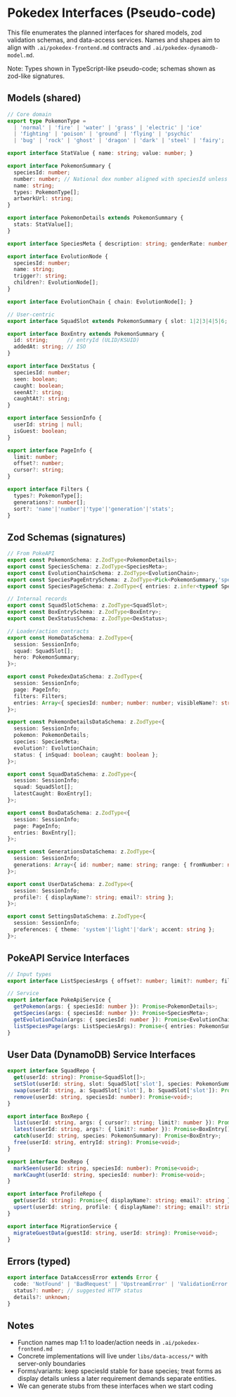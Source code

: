 # Pokedex Interfaces (Pseudo-code)

This file enumerates the planned interfaces for shared models, zod validation schemas, and data-access services. Names and shapes aim to align with `.ai/pokedex-frontend.md` contracts and `.ai/pokedex-dynamodb-model.md`.

Note: Types shown in TypeScript-like pseudo-code; schemas shown as zod-like signatures.

## Models (shared)

```ts
// Core domain
export type PokemonType =
  | 'normal' | 'fire' | 'water' | 'grass' | 'electric' | 'ice'
  | 'fighting' | 'poison' | 'ground' | 'flying' | 'psychic'
  | 'bug' | 'rock' | 'ghost' | 'dragon' | 'dark' | 'steel' | 'fairy';

export interface StatValue { name: string; value: number; }

export interface PokemonSummary {
  speciesId: number;
  number: number; // National dex number aligned with speciesId unless a specific mapping is required
  name: string;
  types: PokemonType[];
  artworkUrl: string;
}

export interface PokemonDetails extends PokemonSummary {
  stats: StatValue[];
}

export interface SpeciesMeta { description: string; genderRate: number; }

export interface EvolutionNode {
  speciesId: number;
  name: string;
  trigger?: string;
  children?: EvolutionNode[];
}

export interface EvolutionChain { chain: EvolutionNode[]; }

// User-centric
export interface SquadSlot extends PokemonSummary { slot: 1|2|3|4|5|6; }

export interface BoxEntry extends PokemonSummary {
  id: string;      // entryId (ULID/KSUID)
  addedAt: string; // ISO
}

export interface DexStatus {
  speciesId: number;
  seen: boolean;
  caught: boolean;
  seenAt?: string;
  caughtAt?: string;
}

export interface SessionInfo {
  userId: string | null;
  isGuest: boolean;
}

export interface PageInfo {
  limit: number;
  offset?: number;
  cursor?: string;
}

export interface Filters {
  types?: PokemonType[];
  generations?: number[];
  sort?: 'name'|'number'|'type'|'generation'|'stats';
}
```

## Zod Schemas (signatures)

```ts
// From PokeAPI
export const PokemonSchema: z.ZodType<PokemonDetails>;
export const SpeciesSchema: z.ZodType<SpeciesMeta>;
export const EvolutionChainSchema: z.ZodType<EvolutionChain>;
export const SpeciesPageEntrySchema: z.ZodType<Pick<PokemonSummary,'speciesId'|'number'|'name'|'types'>>;
export const SpeciesPageSchema: z.ZodType<{ entries: z.infer<typeof SpeciesPageEntrySchema>[], page: PageInfo }>; 

// Internal records
export const SquadSlotSchema: z.ZodType<SquadSlot>;
export const BoxEntrySchema: z.ZodType<BoxEntry>;
export const DexStatusSchema: z.ZodType<DexStatus>;

// Loader/action contracts
export const HomeDataSchema: z.ZodType<{
  session: SessionInfo;
  squad: SquadSlot[];
  hero: PokemonSummary;
}>;

export const PokedexDataSchema: z.ZodType<{
  session: SessionInfo;
  page: PageInfo;
  filters: Filters;
  entries: Array<{ speciesId: number; number: number; visibleName?: string; visibleTypes?: PokemonType[]; silhouette: boolean; }>
}>;

export const PokemonDetailsDataSchema: z.ZodType<{
  session: SessionInfo;
  pokemon: PokemonDetails;
  species: SpeciesMeta;
  evolution?: EvolutionChain;
  status: { inSquad: boolean; caught: boolean };
}>;

export const SquadDataSchema: z.ZodType<{
  session: SessionInfo;
  squad: SquadSlot[];
  latestCaught: BoxEntry[];
}>;

export const BoxDataSchema: z.ZodType<{
  session: SessionInfo;
  page: PageInfo;
  entries: BoxEntry[];
}>;

export const GenerationsDataSchema: z.ZodType<{
  session: SessionInfo;
  generations: Array<{ id: number; name: string; range: { fromNumber: number; toNumber: number } }>;
}>;

export const UserDataSchema: z.ZodType<{
  session: SessionInfo;
  profile?: { displayName?: string; email?: string };
}>;

export const SettingsDataSchema: z.ZodType<{
  session: SessionInfo;
  preferences: { theme: 'system'|'light'|'dark'; accent: string };
}>;
```

## PokeAPI Service Interfaces

```ts
// Input types
export interface ListSpeciesArgs { offset?: number; limit?: number; filters?: Filters; }

// Service
export interface PokeApiService {
  getPokemon(args: { speciesId: number }): Promise<PokemonDetails>;
  getSpecies(args: { speciesId: number }): Promise<SpeciesMeta>;
  getEvolutionChain(args: { speciesId: number }): Promise<EvolutionChain>;
  listSpeciesPage(args: ListSpeciesArgs): Promise<{ entries: PokemonSummary[]; page: PageInfo }>;
}
```

## User Data (DynamoDB) Service Interfaces

```ts
export interface SquadRepo {
  get(userId: string): Promise<SquadSlot[]>;
  setSlot(userId: string, slot: SquadSlot['slot'], species: PokemonSummary): Promise<void>;
  swap(userId: string, a: SquadSlot['slot'], b: SquadSlot['slot']): Promise<void>;
  remove(userId: string, speciesId: number): Promise<void>;
}

export interface BoxRepo {
  list(userId: string, args: { cursor?: string; limit?: number }): Promise<{ entries: BoxEntry[]; cursor?: string }>;
  latest(userId: string, args?: { limit?: number }): Promise<BoxEntry[]>;
  catch(userId: string, species: PokemonSummary): Promise<BoxEntry>;
  free(userId: string, entryId: string): Promise<void>;
}

export interface DexRepo {
  markSeen(userId: string, speciesId: number): Promise<void>;
  markCaught(userId: string, speciesId: number): Promise<void>;
}

export interface ProfileRepo {
  get(userId: string): Promise<{ displayName?: string; email?: string } | undefined>;
  upsert(userId: string, profile: { displayName?: string; email?: string }): Promise<void>;
}

export interface MigrationService {
  migrateGuestData(guestId: string, userId: string): Promise<void>;
}
```

## Errors (typed)

```ts
export interface DataAccessError extends Error {
  code: 'NotFound' | 'BadRequest' | 'UpstreamError' | 'ValidationError' | 'Conflict' | 'RateLimited' | 'Unknown';
  status?: number; // suggested HTTP status
  details?: unknown;
}
```

## Notes

- Function names map 1:1 to loader/action needs in `.ai/pokedex-frontend.md`
- Concrete implementations will live under `libs/data-access/*` with server-only boundaries
- Forms/variants: keep speciesId stable for base species; treat forms as display details unless a later requirement demands separate entities.
- We can generate stubs from these interfaces when we start coding
